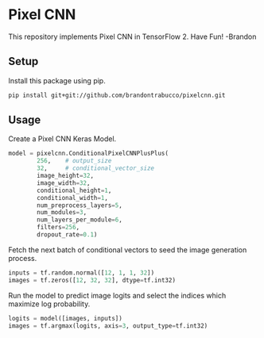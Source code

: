 # Pixel CNN

This repository implements Pixel CNN in TensorFlow 2. Have Fun! -Brandon

## Setup

Install this package using pip.

```bash
pip install git+git://github.com/brandontrabucco/pixelcnn.git
```

## Usage

Create a Pixel CNN Keras Model.

```python
model = pixelcnn.ConditionalPixelCNNPlusPlus(
        256,    # output_size
        32,     # conditional_vector_size
        image_height=32,
        image_width=32,
        conditional_height=1,
        conditional_width=1,
        num_preprocess_layers=5,
        num_modules=3,
        num_layers_per_module=6,
        filters=256,
        dropout_rate=0.1)
```

Fetch the next batch of conditional vectors to seed the image generation process.

```python
inputs = tf.random.normal([12, 1, 1, 32])
images = tf.zeros([12, 32, 32], dtype=tf.int32)
```

Run the model to predict image logits and select the indices which maximize log probability.

```python
logits = model([images, inputs])
images = tf.argmax(logits, axis=3, output_type=tf.int32)
```
